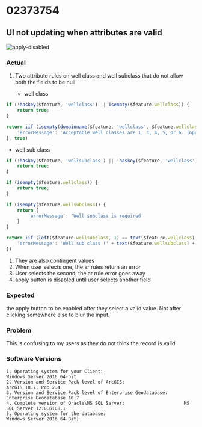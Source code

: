 # 02373754

## UI not updating when attributes are valid

![apply-disabled](https://user-images.githubusercontent.com/325813/62174044-99e27e80-b2f5-11e9-9142-2e709471b394.gif)

### Actual

1. Two attribute rules on well class and well subclass that do not allow both the fields to be null

   - well class
   
```js
if (!haskey($feature, 'wellclass') || isempty($feature.wellclass)) {
    return true;
}

return iif (isempty(domainname($feature, 'wellclass', $feature.wellclass)), {
    'errorMessage': 'Acceptable well classes are 1, 3, 4, 5, or 6. Input: ' + $feature.wellclass
}, true)
```

   - well sub class

```js
if (!haskey($feature, 'wellsubclass') || !haskey($feature, 'wellclass')) {
    return true;
}

if (isempty($feature.wellclass)) {
    return true;
}

if (isempty($feature.wellsubclass)) {
    return {
        'errorMessage': 'Well subclass is required'
    }
}

return iif (left($feature.wellsubclass, 1) == text($feature.wellclass), true, {
    'errorMessage': 'Well sub class (' + text($feature.wellsubclass) + ') is not associated with the well class (' + text($feature.wellclass) + ')'
})
```
1. They are also contingent values 
1. When user selects one, the ar rules return an error
1. User selects the second, the ar rule error goes away
1. apply button is disabled until user selects another field

### Expected

the apply button to be enabled after they select a valid value. Not after clicking somewhere else to blur the input.

### Problem 

This is confusing to my users as they do not think the record is valid

### Software Versions

```
1. Operating system for your Client:                              Windows Server 2016 64-bit
2. Version and Service Pack level of ArcGIS:                      ArcGIS 10.7, Pro 2.4
3. Version and Service Pack level of Enterprise Geodatabase:      Enterprise Geodatabase 10.7
4. Complete version of Oracle\MS SQL Server:                      MS SQL Server 12.0.6108.1
5. Operating system for the database:                             Windows Server 2016 64-Bit)
```
